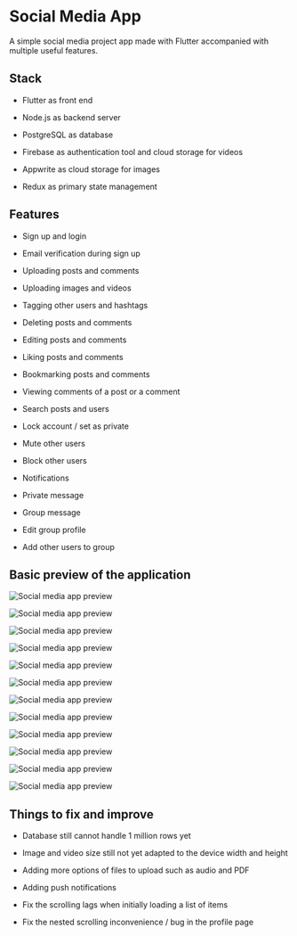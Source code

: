 # Social Media App

A simple social media project app made with Flutter accompanied with multiple useful features. 

## Stack

* Flutter as front end

* Node.js as backend server

* PostgreSQL as database

* Firebase as authentication tool and cloud storage for videos

* Appwrite as cloud storage for images

* Redux as primary state management

## Features

* Sign up and login

* Email verification during sign up

* Uploading posts and comments

* Uploading images and videos

* Tagging other users and hashtags

* Deleting posts and comments

* Editing posts and comments

* Liking posts and comments

* Bookmarking posts and comments

* Viewing comments of a post or a comment

* Search posts and users

* Lock account / set as private

* Mute other users

* Block other users

* Notifications

* Private message

* Group message

* Edit group profile

* Add other users to group

## Basic preview of the application

![Social media app preview](https://github.com/joec05/files/blob/main/social_media_app/social_media_app_demo_12.jpg?raw=true "Social media app preview 12")

![Social media app preview](https://github.com/joec05/files/blob/main/social_media_app/social_media_app_demo_9.jpg?raw=true "Social media app preview 9")

![Social media app preview](https://github.com/joec05/files/blob/main/social_media_app/social_media_app_demo_8.jpg?raw=true "Social media app preview 8")

![Social media app preview](https://github.com/joec05/files/blob/main/social_media_app/social_media_app_demo_1.jpg?raw=true "Social media app preview 1")

![Social media app preview](https://github.com/joec05/files/blob/main/social_media_app/social_media_app_demo_10.jpg?raw=true "Social media app preview 10")

![Social media app preview](https://github.com/joec05/files/blob/main/social_media_app/social_media_app_demo_13.jpg?raw=true "Social media app preview 13")

![Social media app preview](https://github.com/joec05/files/blob/main/social_media_app/social_media_app_demo_7.jpg?raw=true "Social media app preview 7")

![Social media app preview](https://github.com/joec05/files/blob/main/social_media_app/social_media_app_demo_4.jpg?raw=true "Social media app preview 4")

![Social media app preview](https://github.com/joec05/files/blob/main/social_media_app/social_media_app_demo_2.jpg?raw=true "Social media app preview 2")

![Social media app preview](https://github.com/joec05/files/blob/main/social_media_app/social_media_app_demo_6.jpg?raw=true "Social media app preview 6")

![Social media app preview](https://github.com/joec05/files/blob/main/social_media_app/social_media_app_demo_11.jpg?raw=true "Social media app preview 11")

![Social media app preview](https://github.com/joec05/files/blob/main/social_media_app/social_media_app_demo_5.jpg?raw=true "Social media app preview 5")

## Things to fix and improve

* Database still cannot handle 1 million rows yet

* Image and video size still not yet adapted to the device width and height

* Adding more options of files to upload such as audio and PDF

* Adding push notifications

* Fix the scrolling lags when initially loading a list of items

* Fix the nested scrolling inconvenience / bug in the profile page 